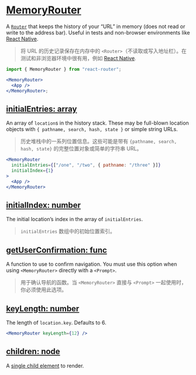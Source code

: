 # [MemoryRouter](https://reacttraining.com/web/api/MemoryRouter)

A [`Router`](https://reacttraining.com/react-router/Router.md) that keeps the history of your “URL” in memory (does not read or write to the address bar). Useful in tests and non-browser environments like [React Native](https://facebook.github.io/react-native/).

> 将 URL 的历史记录保存在内存中的 `<Router>`（不读取或写入地址栏）。在测试和非浏览器环境中很有用，例如 [React Native](https://facebook.github.io/react-native/).

```jsx
import { MemoryRouter } from "react-router";

<MemoryRouter>
  <App />
</MemoryRouter>;
```

## [initialEntries: array](https://reacttraining.com/web/api/MemoryRouter/initialentries-array)

An array of `location`s in the history stack. These may be full-blown location objects with `{ pathname, search, hash, state }` or simple string URLs.

> 历史堆栈中的一系列位置信息。这些可能是带有 `{pathname, search, hash, state}` 的完整位置对象或简单的字符串 URL。

```jsx
<MemoryRouter
  initialEntries={["/one", "/two", { pathname: "/three" }]}
  initialIndex={1}
>
  <App />
</MemoryRouter>
```

## [initialIndex: number](https://reacttraining.com/web/api/MemoryRouter/initialindex-number)

The initial location’s index in the array of `initialEntries`.

> `initialEntries` 数组中的初始位置索引。

## [getUserConfirmation: func](https://reacttraining.com/web/api/MemoryRouter/getuserconfirmation-func)

A function to use to confirm navigation. You must use this option when using `<MemoryRouter>` directly with a `<Prompt>`.

> 用于确认导航的函数。当 `<MemoryRouter>` 直接与 `<Prompt>` 一起使用时，你必须使用此选项。

## [keyLength: number](https://reacttraining.com/web/api/MemoryRouter/keylength-number)

The length of `location.key`. Defaults to 6.

```jsx
<MemoryRouter keyLength={12} />
```

## [children: node](https://reacttraining.com/web/api/MemoryRouter/children-node)

A [single child element](https://facebook.github.io/react/docs/react-api.html#react.children.only) to render.
